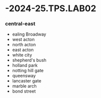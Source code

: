# -2024-25.TPS.LAB02
### central-east
- ealing Broadway
- west acton
- north acton
- east acton
- white city
- shepherd's bush
- holland park
- notting hill gate
- queensway
- lancaster gate
- marble arch
- bond street